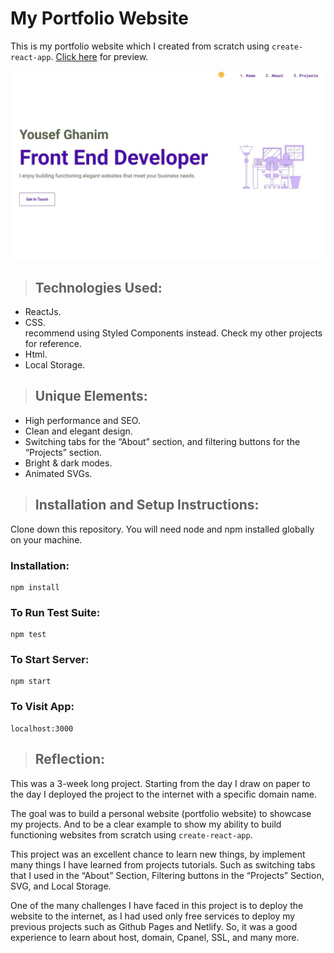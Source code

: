 # My Portfolio Website

This is my portfolio website which I created from scratch using `create-react-app`. [Click here](https://yghanim.com/) for preview.

![project logo](public/images/portfolio.jpg)

> ## Technologies Used:

- ReactJs.
- CSS.  
  recommend using Styled Components instead. Check my other projects for reference.
- Html.
- Local Storage.

> ## Unique Elements:

- High performance and SEO.
- Clean and elegant design.
- Switching tabs for the “About” section, and filtering buttons for the “Projects” section.
- Bright & dark modes.
- Animated SVGs.

> ## Installation and Setup Instructions:

Clone down this repository. You will need node and npm installed globally on your machine.

### Installation:

```
npm install
```

### To Run Test Suite:

```
npm test
```

### To Start Server:

```
npm start
```

### To Visit App:

```
localhost:3000
```

> ## Reflection:

This was a 3-week long project. Starting from the day I draw on paper to the day I deployed the project to the internet with a specific domain name.

The goal was to build a personal website (portfolio website) to showcase my projects. And to be a clear example to show my ability to build functioning websites from scratch using `create-react-app`.

This project was an excellent chance to learn new things, by implement many things I have learned from projects tutorials. Such as switching tabs that I used in the “About” Section, Filtering buttons in the “Projects” Section, SVG, and Local Storage.

One of the many challenges I have faced in this project is to deploy the website to the internet, as I had used only free services to deploy my previous projects such as Github Pages and Netlify. So, it was a good experience to learn about host, domain, Cpanel, SSL, and many more.
